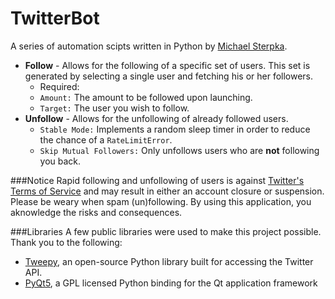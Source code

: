 # TwitterBot
A series of automation scipts written in Python by [Michael Sterpka](https://github.com/michaelsterpka).
* <b>Follow</b> - Allows for the following of a specific set of users. This set is generated by selecting a single user and fetching his or her followers. 
  * Required:
  * `Amount:` The amount to be followed upon launching.
  * `Target:` The user you wish to follow.
* <b>Unfollow</b> - Allows for the unfollowing of already followed users. 
  * `Stable Mode:` Implements a random sleep timer in order to reduce the chance of a `RateLimitError`.
  * `Skip Mutual Followers:` Only unfollows users who are <b>not</b> following you back. 

###Notice
Rapid following and unfollowing of users is against [Twitter's Terms of Service](https://twitter.com/tos?lang=en) and may result in either an account closure or suspension. Please be weary when spam (un)following. By using this application, you aknowledge the risks and consequences.

###Libraries
A few public libraries were used to make this project possible. Thank you to the following:
* [Tweepy](http://www.tweepy.org/), an open-source Python library built for accessing the Twitter API.
* [PyQt5](http://pyqt.sourceforge.net/Docs/PyQt5/index.html), a GPL licensed Python binding for the Qt application framework
